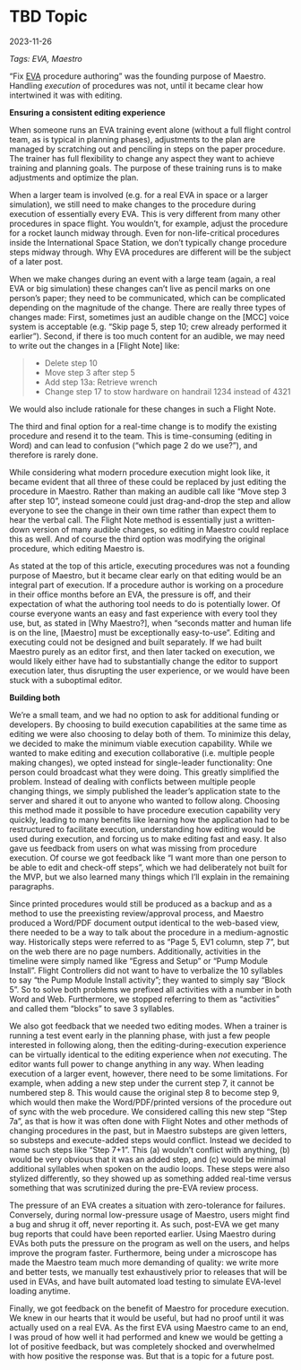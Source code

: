 # TBD Topic

2023-11-26

*Tags: EVA, Maestro*

“Fix [EVA](../../glossary.md#eva) procedure authoring” was the founding purpose of Maestro. Handling _execution_ of procedures was not, until it became clear how intertwined it was with editing.

**Ensuring a consistent editing experience**

When someone runs an EVA training event alone (without a full flight control team, as is typical in planning phases), adjustments to the plan are managed by scratching out and penciling in steps on the paper procedure. The trainer has full flexibility to change any aspect they want to achieve training and planning goals. The purpose of these training runs is to make adjustments and optimize the plan.

When a larger team is involved (e.g. for a real EVA in space or a larger simulation), we still need to make changes to the procedure during execution of essentially every EVA. This is very different from many other procedures in space flight. You wouldn’t, for example, adjust the procedure for a rocket launch midway through. Even for non-life-critical procedures inside the International Space Station, we don’t typically change procedure steps midway through. Why EVA procedures are different will be the subject of a later post.

When we make changes during an event with a large team (again, a real EVA or big simulation) these changes can’t live as pencil marks on one person’s paper; they need to be communicated, which can be complicated depending on the magnitude of the change. There are really three types of changes made: First, sometimes just an audible change on the [MCC] voice system is acceptable (e.g. “Skip page 5, step 10; crew already performed it earlier”). Second, if there is too much content for an audible, we may need to write out the changes in a [Flight Note] like:

> - Delete step 10
> - Move step 3 after step 5
> - Add step 13a: Retrieve wrench
> - Change step 17 to stow hardware on handrail 1234 instead of 4321

We would also include rationale for these changes in such a Flight Note.

The third and final option for a real-time change is to modify the existing procedure and resend it to the team. This is time-consuming (editing in Word) and can lead to confusion (“which page 2 do we use?”), and therefore is rarely done.

While considering what modern procedure execution might look like, it became evident that all three of these could be replaced by just editing the procedure in Maestro. Rather than making an audible call like “Move step 3 after step 10”, instead someone could just drag-and-drop the step and allow everyone to see the change in their own time rather than expect them to hear the verbal call. The Flight Note method is essentially just a written-down version of many audible changes, so editing in Maestro could replace this as well. And of course the third option was modifying the original procedure, which editing Maestro is.

As stated at the top of this article, executing procedures was not a founding purpose of Maestro, but it became clear early on that editing would be an integral part of execution. If a procedure author is working on a procedure in their office months before an EVA, the pressure is off, and their expectation of what the authoring tool needs to do is potentially lower. Of course everyone wants an easy and fast experience with every tool they use, but, as stated in [Why Maestro?], when “seconds matter and human life is on the line, [Maestro] must be exceptionally easy-to-use”. Editing and executing could not be designed and built separately. If we had built Maestro purely as an editor first, and then later tacked on execution, we would likely either have had to substantially change the editor to support execution later, thus disrupting the user experience, or we would have been stuck with a suboptimal editor. 

**Building both**

We’re a small team, and we had no option to ask for additional funding or developers. By choosing to build execution capabilities at the same time as editing we were also choosing to delay both of them. To minimize this delay, we decided to make the minimum viable execution capability. While we wanted to make editing and execution collaborative (i.e. multiple people making changes), we opted instead for single-leader functionality: One person could broadcast what they were doing. This greatly simplified the problem. Instead of dealing with conflicts between multiple people changing things, we simply published the leader’s application state to the server and shared it out to anyone who wanted to follow along. Choosing this method made it possible to have procedure execution capability very quickly, leading to many benefits like learning how the application had to be restructured to facilitate execution, understanding how editing would be used during execution, and forcing us to make editing fast and easy. It also gave us feedback from users on what was missing from procedure execution. Of course we got feedback like “I want more than one person to be able to edit and check-off steps”, which we had deliberately not built for the MVP, but we also learned many things which I’ll explain in the remaining paragraphs.

Since printed procedures would still be produced as a backup and as a method to use the preexisting review/approval process, and Maestro produced a Word/PDF document output identical to the web-based view, there needed to be a way to talk about the procedure in a medium-agnostic way. Historically steps were referred to as “Page 5, EV1 column, step 7”, but on the web there are no page numbers. Additionally, activities in the timeline were simply named like “Egress and Setup” or “Pump Module Install”. Flight Controllers did not want to have to verbalize the 10 syllables to say “the Pump Module Install activity”; they wanted to simply say “Block 5”. So to solve both problems we prefixed all activities with a number in both Word and Web. Furthermore, we stopped referring to them as “activities” and called them “blocks” to save 3 syllables. 

We also got feedback that we needed two editing modes. When a trainer is running a test event early in the planning phase, with just a few people interested in following along, then the editing-during-execution experience can be virtually identical to the editing experience when _not_ executing. The editor wants full power to change anything in any way. When leading execution of a larger event, however, there need to be some limitations. For example, when adding a new step under the current step 7, it cannot be numbered step 8. This would cause the original step 8 to become step 9, which would then make the Word/PDF/printed versions of the procedure out of sync with the web procedure. We considered calling this new step “Step 7a”, as that is how it was often done with Flight Notes and other methods of changing procedures in the past, but in Maestro substeps are given letters, so substeps and execute-added steps would conflict. Instead we decided to name such steps like “Step 7+1”. This (a) wouldn’t conflict with anything, (b) would be very obvious that it was an added step, and (c) would be minimal additional syllables when spoken on the audio loops. These steps were also stylized differently, so they showed up as something added real-time versus something that was scrutinized during the pre-EVA review process.

The pressure of an EVA creates a situation with zero-tolerance for failures. Conversely, during normal low-pressure usage of Maestro, users might find a bug and shrug it off, never reporting it. As such, post-EVA we get many bug reports that could have been reported earlier. Using Maestro during EVAs both puts the pressure on the program as well on the users, and helps improve the program faster. Furthermore, being under a microscope has made the Maestro team much more demanding of quality: we write more and better tests, we manually test exhaustively prior to releases that will be used in EVAs, and have built automated load testing to simulate EVA-level loading anytime.

Finally, we got feedback on the benefit of Maestro for procedure execution. We knew in our hearts that it would be useful, but had no proof until it was actually used on a real EVA. As the first EVA using Maestro came to an end, I was proud of how well it had performed and knew we would be getting a lot of positive feedback, but was completely shocked and overwhelmed with how positive the response was. But that is a topic for a future post.
